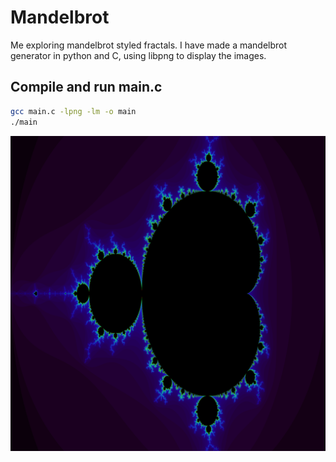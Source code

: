 # Mandelbrot

Me exploring mandelbrot styled fractals. I have made a mandelbrot generator in python and C, using libpng to display the images.

## Compile and run main.c
```bash
gcc main.c -lpng -lm -o main
./main
```

![C output](./output.png)
